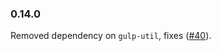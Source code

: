 ### 0.14.0

Removed dependency on `gulp-util`, fixes ([#40](https://www.google.com/url?q=https://github.com/adamayres/gulp-wrap/pull/40)).
